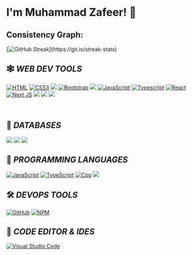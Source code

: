 # I'm Muhammad Zafeer! 👋


## Consistency Graph:

[![GitHub Streak](https://github-readme-streak-stats.herokuapp.com/?user=zafeerwains&theme=highcontrast&layout=compa")](https://git.io/streak-stats)


## 🕸️ *WEB DEV TOOLS*

[![HTML](https://img.shields.io/badge/HTML5-E34F26?style=for-the-badge&logo=html5&logoColor=white "HTML")](https://github.com/zafeerwains)
[![CSS3](https://img.shields.io/badge/CSS3-1572B6?style=for-the-badge&logo=css3&logoColor=white "CSS")](https://github.com/zafeerwains)
<img src="https://img.shields.io/badge/Sass-CC6699?style=for-the-badge&logo=sass&logoColor=white" />
[![Bootstrap](https://img.shields.io/badge/Bootstrap-563D7C?style=for-the-badge&logo=bootstrap&logoColor=white "Bootstrap")](https://github.com/zafeerwains)
<img src="https://img.shields.io/badge/Tailwind_CSS-38B2AC?style=for-the-badge&logo=tailwind-css&logoColor=white" />
[![JavaScript](https://img.shields.io/badge/JavaScript-F7DF1E?style=for-the-badge&logo=javascript&logoColor=black "JavaScript")](https://github.com/zafeerwains)
[![Typescript](https://img.shields.io/badge/TypeScript-007ACC?style=for-the-badge&logo=typescript&logoColor=white "Typescript")](https://github.com/zafeerwains)
[![React](https://img.shields.io/badge/React-20232A?style=for-the-badge&logo=react&logoColor=61DAFB "React")](https://github.com/zafeerwains)
[![Next JS](https://img.shields.io/badge/Next-black?style=for-the-badge&logo=next.js&logoColor=white "Next.js")](https://github.com/zafeerwains)
<img src="https://img.shields.io/badge/firebase-ffca28?style=for-the-badge&logo=firebase&logoColor=white" />
<img src="https://img.shields.io/badge/Node%20js-339933?style=for-the-badge&logo=nodedotjs&logoColor=white" />
<img src="https://img.shields.io/badge/Express%20js-000000?style=for-the-badge&logo=express&logoColor=white" />

<br />


## 📅 *DATABASES*

<img src="https://img.shields.io/badge/MongoDB-4EA94B?style=for-the-badge&logo=mongodb&logoColor=white" />
<img src="https://img.shields.io/badge/MySQL-005C84?style=for-the-badge&logo=mysql&logoColor=white" />
<img src="https://img.shields.io/badge/SQLite-07405E?style=for-the-badge&logo=sqlite&logoColor=white"/>


## 🎯 *PROGRAMMING LANGUAGES*
[![JavaScript](https://img.shields.io/badge/JavaScript-F7DF1E?style=for-the-badge&logo=javascript&logoColor=black "JavaScript")][repo]
[![TypeScript](https://img.shields.io/badge/TypeScript-007ACC?style=for-the-badge&logo=TypeScript&logoColor=white "TypeScript")][repo]
[![Cpp](https://img.shields.io/badge/CPP-007ACC?style=for-the-badge&logo=Cpp&logoColor=white "Cpp")][repo]
<img src="https://img.shields.io/badge/Python-FFD43B?style=for-the-badge&logo=python&logoColor=blue" />


## 🛠️ *DEVOPS TOOLS*

[![GitHub](https://img.shields.io/badge/github-%23121011.svg?style=for-the-badge&logo=github&logoColor=white "GitHub")][repo]
[![NPM](https://img.shields.io/badge/NPM-%23000000.svg?style=for-the-badge&logo=npm&logoColor=white "Npm")][repo]




## 📄 *CODE EDITOR & IDES*

[![Visual Studio Code](https://img.shields.io/badge/VS%20Code-0078d7.svg?style=for-the-badge&logo=visual-studio-code&logoColor=white "Visual Studio Code")][repo]




[repo]: https://github.com/zafeerwains
